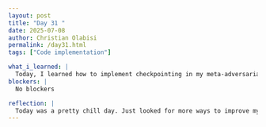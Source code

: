 ```yaml
---
layout: post
title: "Day 31 "
date: 2025-07-08
author: Christian Olabisi
permalink: /day31.html
tags: ["Code implementation"]

what_i_learned: |
  Today, I learned how to implement checkpointing in my meta-adversarial training loop, allowing my model to automatically save and resume progress. This is especially useful when working in environments like Google Colab, where long training sessions can be interrupted. I also improved the robustness of my model by dynamically adjusting the strength of PGD attacks over time. These updates made my code more efficient.
blockers: |
  No blockers

reflection: |
  Today was a pretty chill day. Just looked for more ways to improve my code. Implemented checkpointing in my code because sometimes, when  my code would sit for a while, it would stop running, and when I run it again, it would start over instead of just starting from where it last left off.
---
```

